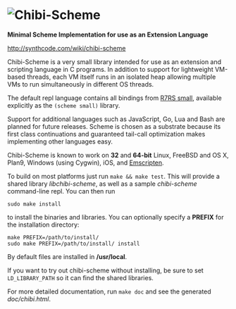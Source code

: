# ![Chibi-Scheme](https://goo.gl/ZDtn4q)

**Minimal Scheme Implementation for use as an Extension Language**

http://synthcode.com/wiki/chibi-scheme

Chibi-Scheme is a very small library intended for use as an extension
and scripting language in C programs.  In addition to support for
lightweight VM-based threads, each VM itself runs in an isolated heap
allowing multiple VMs to run simultaneously in different OS threads.

The default repl language contains all bindings from
[R7RS small](http://trac.sacrideo.us/wg/wiki/R7RSHomePage),
available explicitly as the `(scheme small)` library.

Support for additional languages such as JavaScript, Go, Lua and Bash
are planned for future releases.  Scheme is chosen as a substrate
because its first class continuations and guaranteed tail-call
optimization makes implementing other languages easy.

Chibi-Scheme is known to work on **32** and **64-bit** Linux,
FreeBSD and OS X, Plan9, Windows (using Cygwin), iOS, and
[Emscripten](https://kripken.github.io/emscripten-site).

To build on most platforms just run `make && make test`.  This will
provide a shared library *libchibi-scheme*, as well as a sample
*chibi-scheme* command-line repl.  You can then run

    sudo make install

to install the binaries and libraries.  You can optionally specify a
**PREFIX** for the installation directory:

    make PREFIX=/path/to/install/
    sudo make PREFIX=/path/to/install/ install

By default files are installed in **/usr/local**.

If you want to try out chibi-scheme without installing, be sure to set
`LD_LIBRARY_PATH` so it can find the shared libraries.

For more detailed documentation, run `make doc` and see the generated
*doc/chibi.html*.
